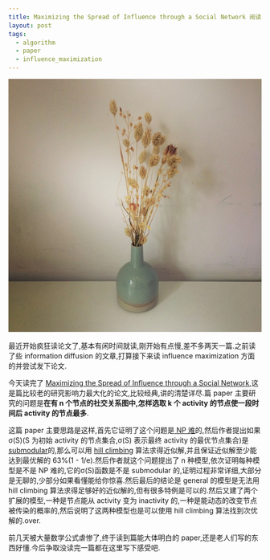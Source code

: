 ```yaml
---
title: Maximizing the Spread of Influence through a Social Network 阅读笔记
layout: post
tags:
  - algorithm
  - paper
  - influence_maximization
---
```

![](/media/files/2015/03/05.jpg)

最近开始疯狂读论文了,基本有闲时间就读,刚开始有点慢,差不多两天一篇.之前读了些 information diffusion 的文章,打算接下来读 influence maximization 方面的并尝试发下论文.

今天读完了 [Maximizing the Spread of Influence through a Social Network](http://www.cs.cornell.edu/home/kleinber/kdd03-inf.pdf),这是篇比较老的研究影响力最大化的论文,比较经典,讲的清楚详尽.篇 paper 主要研究的问题是**在有 n 个节点的社交关系图中,怎样选取 k 个 activity 的节点使一段时间后 activity 的节点最多**.

这篇 paper 主要思路是这样,首先它证明了这个问题是[ NP 难](http://zh.wikipedia.org/wiki/NP_%28%E8%A4%87%E9%9B%9C%E5%BA%A6%29)的,然后作者提出如果 σ(S)(S 为初始 activity 的节点集合,σ(S) 表示最终 activity 的最优节点集合)是[submodular](http://en.wikipedia.org/wiki/Submodular_set_function)的,那么可以用 [hill climbing](http://en.wikipedia.org/wiki/Hill_climbing) 算法求得近似解,并且保证近似解至少能达到最优解的 63%(1 - 1/e).然后作者就这个问题提出了 n 种模型,依次证明每种模型是不是 NP 难的,它的σ(S)函数是不是 submodular 的,证明过程非常详细,大部分是无聊的,少部分如果看懂能给你惊喜.然后最后的结论是 general 的模型是无法用 hill climbing 算法求得足够好的近似解的,但有很多特例是可以的.然后又建了两个扩展的模型,一种是节点能从 activity 变为 inactivity 的,一种是能动态的改变节点被传染的概率的,然后说明了这两种模型也是可以使用 hill climbing 算法找到次优解的.over.

前几天被大量数学公式虐惨了,终于读到篇能大体明白的 paper,还是老人们写的东西好懂.今后争取没读完一篇都在这里写下感受吧.